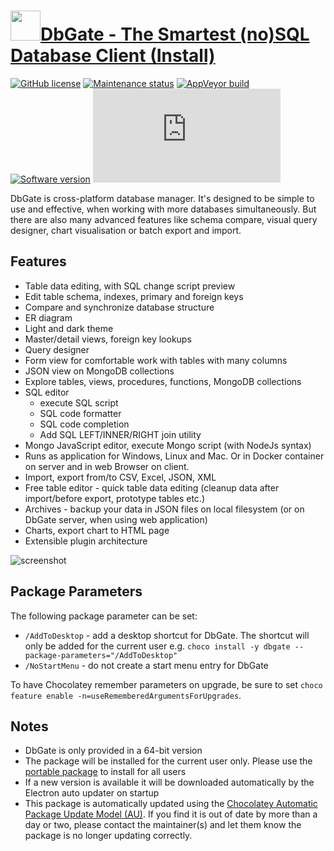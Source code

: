 # [<img src="https://cdn.jsdelivr.net/gh/dgalbraith/chocolatey-packages@29da18f87fbac2bbe3e9321728c76c57dce0eb9a/icons/dbgate.png" width="48" height="48" />DbGate - The Smartest (no)SQL Database Client (Install)](https://chocolatey.org/packages/dbgate.install)

[![GitHub license](https://img.shields.io/github/license/dbgate/dbgate)](https://github.com/dbgate/dbgate/blob/master/LICENSE)
[![Maintenance status](https://img.shields.io/badge/maintained%3F-yes-green.svg)](https://gitHub.com/dgalbraith/chocolatey-packages/graphs/commit-activity)
[![AppVeyor build](https://img.shields.io/appveyor/ci/dgalbraith/chocolatey-packages)](https://ci.appveyor.com/project/dgalbraith/chocolatey-packages)
[![Software version](https://img.shields.io/badge/Source-v5.2.8-blue)](https://github.com/mongodb/mongocli/releases/tag/v5.2.8)
[![Chocolatey package version](https://img.shields.io/chocolatey/v/dbgate.install?label=Chocolatey)](https://chocolatey.org/packages/dbgate.install)

DbGate is cross-platform database manager. It's designed to be simple to use and effective, when working
with more databases simultaneously. But there are also many advanced features like schema compare, visual
query designer, chart visualisation or batch export and import.

## Features

* Table data editing, with SQL change script preview
* Edit table schema, indexes, primary and foreign keys
* Compare and synchronize database structure
* ER diagram
* Light and dark theme
* Master/detail views, foreign key lookups
* Query designer
* Form view for comfortable work with tables with many columns
* JSON view on MongoDB collections
* Explore tables, views, procedures, functions, MongoDB collections
* SQL editor
  * execute SQL script
  * SQL code formatter
  * SQL code completion
  * Add SQL LEFT/INNER/RIGHT join utility
* Mongo JavaScript editor, execute Mongo script (with NodeJs syntax)
* Runs as application for Windows, Linux and Mac. Or in Docker container on server and in web Browser on client.
* Import, export from/to CSV, Excel, JSON, XML
* Free table editor - quick table data editing (cleanup data after import/before export, prototype tables etc.)
* Archives - backup your data in JSON files on local filesystem (or on DbGate server, when using web application)
* Charts, export chart to HTML page
* Extensible plugin architecture

![screenshot](https://cdn.jsdelivr.net/gh/dgalbraith/chocolatey-packages@29da18f87fbac2bbe3e9321728c76c57dce0eb9a/automatic/dbgate/screenshot.png)

## Package Parameters

The following package parameter can be set:

* `/AddToDesktop` - add a desktop shortcut for DbGate.  The shortcut will only be added for the current user
e.g. `choco install -y dbgate --package-parameters="/AddToDesktop"`
* `/NoStartMenu`  - do not create a start menu entry for DbGate

To have Chocolatey remember parameters on upgrade, be sure to set `choco feature enable -n=useRememberedArgumentsForUpgrades`.

## Notes

* DbGate is only provided in a 64-bit version
* The package will be installed for the current user only.  Please use the [portable package](https://github.com/dgalbraith/chocolatey-packages/tree/master/automatic/dbgate.portable)
  to install for all users
* If a new version is available it will be downloaded automatically by the Electron auto updater on startup
* This package is automatically updated using the [Chocolatey Automatic Package Update Model (AU)](https://github.com/majkinetor/au/blob/master/README.md).
If you find it is out of date by more than a day or two, please contact the maintainer(s) and let them know the package is no longer updating correctly.
